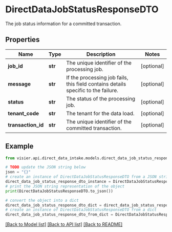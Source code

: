 # DirectDataJobStatusResponseDTO

The job status information for a committed transaction.

## Properties

Name | Type | Description | Notes
------------ | ------------- | ------------- | -------------
**job_id** | **str** | The unique identifier of the processing job. | [optional] 
**message** | **str** | If the processing job fails, this field contains details specific to the failure. | [optional] 
**status** | **str** | The status of the processing job. | [optional] 
**tenant_code** | **str** | The tenant for the data load. | [optional] 
**transaction_id** | **str** | The unique identifier of the committed transaction. | [optional] 

## Example

```python
from visier.api.direct_data_intake.models.direct_data_job_status_response_dto import DirectDataJobStatusResponseDTO

# TODO update the JSON string below
json = "{}"
# create an instance of DirectDataJobStatusResponseDTO from a JSON string
direct_data_job_status_response_dto_instance = DirectDataJobStatusResponseDTO.from_json(json)
# print the JSON string representation of the object
print(DirectDataJobStatusResponseDTO.to_json())

# convert the object into a dict
direct_data_job_status_response_dto_dict = direct_data_job_status_response_dto_instance.to_dict()
# create an instance of DirectDataJobStatusResponseDTO from a dict
direct_data_job_status_response_dto_from_dict = DirectDataJobStatusResponseDTO.from_dict(direct_data_job_status_response_dto_dict)
```
[[Back to Model list]](../README.md#documentation-for-models) [[Back to API list]](../README.md#documentation-for-api-endpoints) [[Back to README]](../README.md)


